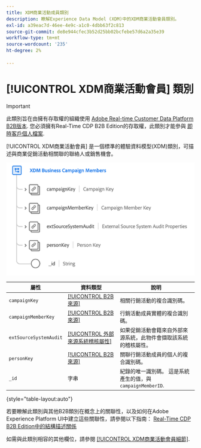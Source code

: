 ```yaml
---
title: XDM商業活動成員類別
description: 瞭解Experience Data Model (XDM)中的XDM商業活動會員類別。
exl-id: a39eac7d-46ee-4e9c-a1c0-4dbb63f2c813
source-git-commit: de8e944cfec3b52d25bb02bcfebe57d6a2a35e39
workflow-type: tm+mt
source-wordcount: '235'
ht-degree: 2%

---
```


# [!UICONTROL XDM商業活動會員] 類別

>[!IMPORTANT]
>
>此類別旨在由擁有存取權的組織使用 [Adobe Real-time Customer Data Platform B2B版本](../../../rtcdp/b2b-overview.md). 您必須擁有Real-Time CDP B2B Edition的存取權，此類別才能參與 [即時客戶個人檔案](../../../profile/home.md).

[!UICONTROL XDM商業活動會員] 是一個標準的體驗資料模型(XDM)類別，可描述與商業促銷活動相關聯的聯絡人或銷售機會。

![XDM商業活動成員類別在UI中的結構](../../images/classes/b2b/business-campaign-members.png)

| 屬性 | 資料類型 | 說明 |
| --- | --- | --- |
| `campaignKey` | [[!UICONTROL B2B來源]](../../data-types/b2b-source.md) | 相關行銷活動的複合識別碼。 |
| `campaignMemberKey` | [[!UICONTROL B2B來源]](../../data-types/b2b-source.md) | 行銷活動成員實體的複合識別碼。 |
| `extSourceSystemAudit` | [[!UICONTROL 外部來源系統稽核屬性]](../../data-types/external-source-system-audit-attributes.md) | 如果促銷活動會籍來自外部來源系統，此物件會擷取該系統的稽核屬性。 |
| `personKey` | [[!UICONTROL B2B來源]](../../data-types/b2b-source.md) | 關聯行銷活動成員的個人的複合識別碼。 |
| `_id` | 字串 | 紀錄的唯一識別碼。 這是系統產生的值，與 `campaignMemberID`. |

{style="table-layout:auto"}

若要瞭解此類別與其他B2B類別在概念上的關聯性，以及如何在Adobe Experience Platform UI中建立這些關聯性，請參閱以下指南： [Real-Time CDP B2B Edition中的結構描述關係](../../tutorials/relationship-b2b.md)

如需與此類別相容的其他欄位，請參閱 [[!UICONTROL XDM商業活動會員細節]](../../field-groups/b2b-campaign-members/details.md).
